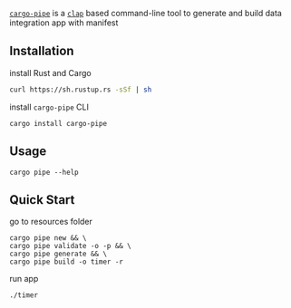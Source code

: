 [`cargo-pipe`] is a [`clap`] based command-line tool to generate and build data integration app with manifest

## Installation
install Rust and Cargo
```sh
curl https://sh.rustup.rs -sSf | sh
```
install `cargo-pipe` CLI
```
cargo install cargo-pipe
```

## Usage
```
cargo pipe --help
```

## Quick Start
go to resources folder
```
cargo pipe new && \
cargo pipe validate -o -p && \
cargo pipe generate && \
cargo pipe build -o timer -r
```
run app
```
./timer
```

[`cargo-pipe`]: https://github.com/pipebase/pipebase/tree/main/cargo-pipe
[`clap`]: https://github.com/clap-rs/clap